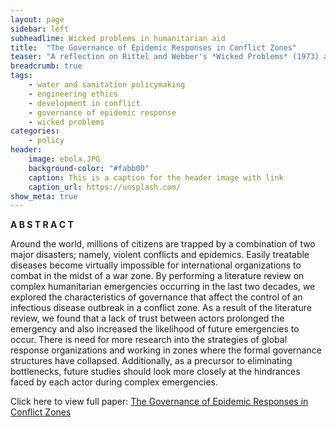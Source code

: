 ```yaml
---
layout: page
sidebar: left
subheadline: Wicked problems in humanitarian aid
title:  "The Governance of Epidemic Responses in Conflict Zones"
teaser: "A reflection on Rittel and Webber's *Wicked Problems* (1973) applied to a complex humanitarian emergency."
breadcrumb: true
tags:
    - water and sanitation policymaking
    - engineering ethics
    - development in conflict
    - governance of epidemic response
    - wicked problems
categories:
    - policy
header:
    image: ebola.JPG
    background-color: "#fabb00"
    caption: This is a caption for the header image with link
    caption_url: https://unsplash.com/
show_meta: true
---
```

__A B S T R A C T__

Around the world, millions of citizens are trapped by a combination of two major disasters; namely, violent conflicts and epidemics. Easily treatable diseases become virtually impossible for international organizations to combat in the midst of a war zone. By performing a literature review on complex humanitarian emergencies occurring in the last two decades, we explored the characteristics of governance that affect the control of an infectious disease outbreak in a conflict zone. As a result of the literature review, we found that a lack of trust between actors prolonged the emergency and also increased the likelihood of future emergencies to occur. There is need for more research into the strategies of global response organizations and working in zones where the formal governance structures have collapsed. Additionally, as a precursor to eliminating bottlenecks, future studies should look more closely at the hindrances faced by each actor during complex emergencies.

Click here to view full paper: [The Governance of Epidemic Responses in Conflict Zones](https://github.com/shannongross/shannongross.github.io/blob/master/pdfs/grand_challenges.pdf)



<!-- 
## Other Modeling Posts
{: .t60 }
{% include list-posts tag='modeling' %} -->
